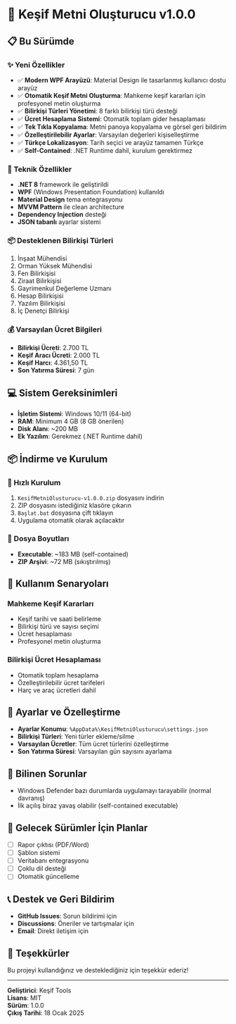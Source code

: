 # 🎉 Keşif Metni Oluşturucu v1.0.0

## 📋 Bu Sürümde

### ✨ Yeni Özellikler
- ✅ **Modern WPF Arayüzü**: Material Design ile tasarlanmış kullanıcı dostu arayüz
- ✅ **Otomatik Keşif Metni Oluşturma**: Mahkeme keşif kararları için profesyonel metin oluşturma
- ✅ **Bilirkişi Türleri Yönetimi**: 8 farklı bilirkişi türü desteği
- ✅ **Ücret Hesaplama Sistemi**: Otomatik toplam gider hesaplaması
- ✅ **Tek Tıkla Kopyalama**: Metni panoya kopyalama ve görsel geri bildirim
- ✅ **Özelleştirilebilir Ayarlar**: Varsayılan değerleri kişiselleştirme
- ✅ **Türkçe Lokalizasyon**: Tarih seçici ve arayüz tamamen Türkçe
- ✅ **Self-Contained**: .NET Runtime dahil, kurulum gerektirmez

### 🔧 Teknik Özellikler
- **.NET 8** framework ile geliştirildi
- **WPF** (Windows Presentation Foundation) kullanıldı
- **Material Design** tema entegrasyonu
- **MVVM Pattern** ile clean architecture
- **Dependency Injection** desteği
- **JSON tabanlı** ayarlar sistemi

### 📦 Desteklenen Bilirkişi Türleri
1. İnşaat Mühendisi
2. Orman Yüksek Mühendisi
3. Fen Bilirkişisi
4. Ziraat Bilirkişisi
5. Gayrimenkul Değerleme Uzmanı
6. Hesap Bilirkişisi
7. Yazılım Bilirkişisi
8. İç Denetçi Bilirkişi

### 💰 Varsayılan Ücret Bilgileri
- **Bilirkişi Ücreti**: 2.700 TL
- **Keşif Aracı Ücreti**: 2.000 TL
- **Keşif Harcı**: 4.361,50 TL
- **Son Yatırma Süresi**: 7 gün

## 💻 Sistem Gereksinimleri

- **İşletim Sistemi**: Windows 10/11 (64-bit)
- **RAM**: Minimum 4 GB (8 GB önerilen)
- **Disk Alanı**: ~200 MB
- **Ek Yazılım**: Gerekmez (.NET Runtime dahil)

## 📦 İndirme ve Kurulum

### 🚀 Hızlı Kurulum
1. `KesifMetniOlusturucu-v1.0.0.zip` dosyasını indirin
2. ZIP dosyasını istediğiniz klasöre çıkarın
3. `Başlat.bat` dosyasına çift tıklayın
4. Uygulama otomatik olarak açılacaktır

### 📁 Dosya Boyutları
- **Executable**: ~183 MB (self-contained)
- **ZIP Arşivi**: ~72 MB (sıkıştırılmış)

## 🎯 Kullanım Senaryoları

### Mahkeme Keşif Kararları
- Keşif tarihi ve saati belirleme
- Bilirkişi türü ve sayısı seçimi
- Ücret hesaplaması
- Profesyonel metin oluşturma

### Bilirkişi Ücret Hesaplaması
- Otomatik toplam hesaplama
- Özelleştirilebilir ücret tarifeleri
- Harç ve araç ücretleri dahil

## 🔧 Ayarlar ve Özelleştirme

- **Ayarlar Konumu**: `%AppData%\KesifMetniOlusturucu\settings.json`
- **Bilirkişi Türleri**: Yeni türler ekleme/silme
- **Varsayılan Ücretler**: Tüm ücret türlerini özelleştirme
- **Son Yatırma Süresi**: Varsayılan gün sayısını ayarlama

## 🐛 Bilinen Sorunlar

- Windows Defender bazı durumlarda uygulamayı tarayabilir (normal davranış)
- İlk açılış biraz yavaş olabilir (self-contained executable)

## 🔄 Gelecek Sürümler İçin Planlar

- [ ] Rapor çıktısı (PDF/Word)
- [ ] Şablon sistemi
- [ ] Veritabanı entegrasyonu
- [ ] Çoklu dil desteği
- [ ] Otomatik güncelleme

## 📞 Destek ve Geri Bildirim

- **GitHub Issues**: Sorun bildirimi için
- **Discussions**: Öneriler ve tartışmalar için
- **Email**: Direkt iletişim için

## 🙏 Teşekkürler

Bu projeyi kullandığınız ve desteklediğiniz için teşekkür ederiz!

---

**Geliştirici**: Keşif Tools  
**Lisans**: MIT  
**Sürüm**: 1.0.0  
**Çıkış Tarihi**: 18 Ocak 2025
